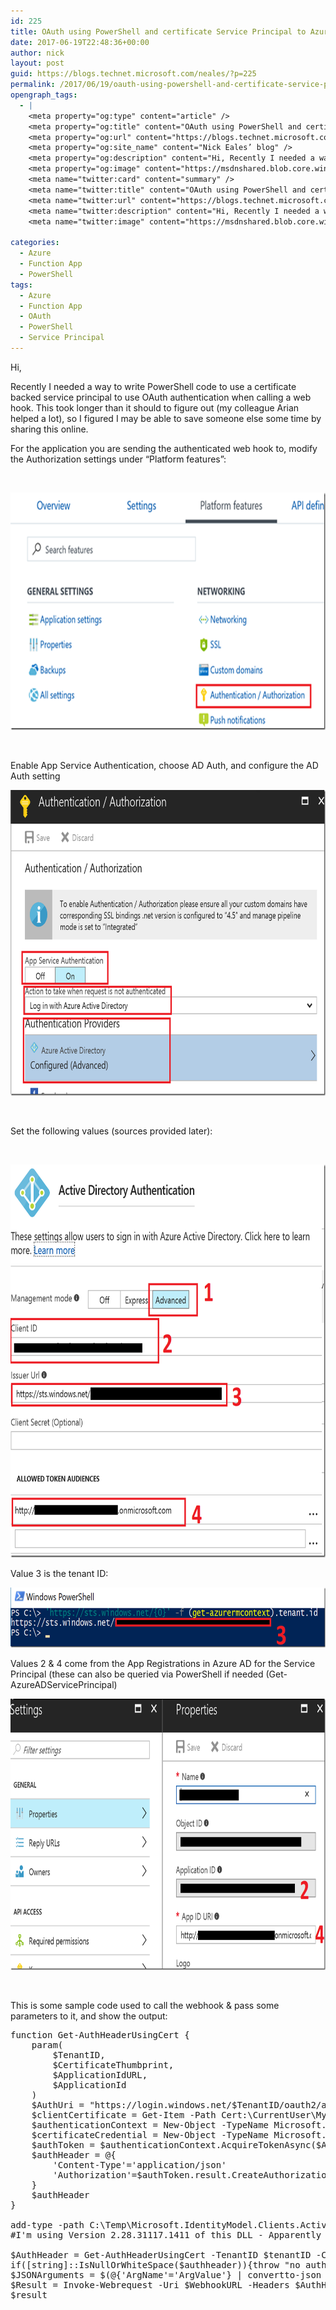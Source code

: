 ```yaml
---
id: 225
title: OAuth using PowerShell and certificate Service Principal to Azure Function App
date: 2017-06-19T22:48:36+00:00
author: nick
layout: post
guid: https://blogs.technet.microsoft.com/neales/?p=225
permalink: /2017/06/19/oauth-using-powershell-and-certificate-service-principal-to-azure-function-app/
opengraph_tags:
  - |
    <meta property="og:type" content="article" />
    <meta property="og:title" content="OAuth using PowerShell and certificate Service Principal to Azure Function App" />
    <meta property="og:url" content="https://blogs.technet.microsoft.com/neales/2017/06/19/oauth-using-powershell-and-certificate-service-principal-to-azure-function-app/" />
    <meta property="og:site_name" content="Nick Eales’ blog" />
    <meta property="og:description" content="Hi, Recently I needed a way to write PowerShell code to use a certificate backed service principal to use OAuth authentication when calling a web hook. This took longer than it should to figure out (my colleague Arian helped a lot), so I figured I may be able to save someone else some time by..." />
    <meta property="og:image" content="https://msdnshared.blob.core.windows.net/media/2017/06/image_thumb420.png" />
    <meta name="twitter:card" content="summary" />
    <meta name="twitter:title" content="OAuth using PowerShell and certificate Service Principal to Azure Function App" />
    <meta name="twitter:url" content="https://blogs.technet.microsoft.com/neales/2017/06/19/oauth-using-powershell-and-certificate-service-principal-to-azure-function-app/" />
    <meta name="twitter:description" content="Hi, Recently I needed a way to write PowerShell code to use a certificate backed service principal to use OAuth authentication when calling a web hook. This took longer than it should to figure out (my colleague Arian helped a lot), so I figured I may be able to save someone else some time by..." />
    <meta name="twitter:image" content="https://msdnshared.blob.core.windows.net/media/2017/06/image_thumb420.png" />
    
categories:
  - Azure
  - Function App
  - PowerShell
tags:
  - Azure
  - Function App
  - OAuth
  - PowerShell
  - Service Principal
---
```

Hi,

Recently I needed a way to write PowerShell code to use a certificate backed service principal to use OAuth authentication when calling a web hook. This took longer than it should to figure out (my colleague Arian helped a lot), so I figured I may be able to save someone else some time by sharing this online.

For the application you are sending the authenticated web hook to, modify the Authorization settings under “Platform features”:

&nbsp;

[<img title="image" alt="image" src="/wp-content/uploads/2017/06/image_thumb420.png" class="" width="727" border="0" height="380" />](/wp-content/uploads/2017/06/image443.png)

&nbsp;

Enable App Service Authentication, choose AD Auth, and configure the AD Auth setting

[<img title="clip_image001" alt="clip_image001" src="/wp-content/uploads/2017/06/clip_image001_thumb9.png" class="" width="706" border="0" height="489" />](/wp-content/uploads/2017/06/clip_image00110.png)

&nbsp;

Set the following values (sources provided later):

&nbsp;

[<img title="clip_image001[6]" alt="clip_image001[6]" src="/wp-content/uploads/2017/06/clip_image0016_thumb.png" class="" width="699" border="0" height="629" />](/wp-content/uploads/2017/06/clip_image00161.png)

Value 3 is the tenant ID:

[<img title="clip_image002" alt="clip_image002" src="/wp-content/uploads/2017/06/clip_image002_thumb2.png" class="" width="662" border="0" height="96" />](/wp-content/uploads/2017/06/clip_image0022.png)

Values 2 & 4 come from the App Registrations in Azure AD for the Service Principal (these can also be queried via PowerShell if needed (Get-AzureADServicePrincipal)

[<img title="clip_image003" alt="clip_image003" src="/wp-content/uploads/2017/06/clip_image003_thumb1.png" class="" width="768" border="0" height="434" />](/wp-content/uploads/2017/06/clip_image0031.png)

&nbsp;

This is some sample code used to call the webhook & pass some parameters to it, and show the output:

<pre>function Get-AuthHeaderUsingCert {
    param(
        $TenantID,
        $CertificateThumbprint,
        $ApplicationIdURL,
        $ApplicationId
    )
    $AuthUri = "https://login.windows.net/$TenantID/oauth2/authorize"
    $clientCertificate = Get-Item -Path Cert:\CurrentUser\My\$CertificateThumbprint
    $authenticationContext = New-Object -TypeName Microsoft.IdentityModel.Clients.ActiveDirectory.AuthenticationContext -ArgumentList $AuthUri
    $certificateCredential = New-Object -TypeName Microsoft.IdentityModel.Clients.ActiveDirectory.ClientAssertionCertificate -ArgumentList ($ApplicationId, $clientCertificate)
    $authToken = $authenticationContext.AcquireTokenAsync($ApplicationIdURL, $certificateCredential)
    $authHeader = @{
        'Content-Type'='application/json'
        'Authorization'=$authToken.result.CreateAuthorizationHeader()
    }
    $authHeader
}

add-type -path C:\Temp\Microsoft.IdentityModel.Clients.ActiveDirectory.dll
#I'm using Version 2.28.31117.1411 of this DLL - Apparently newer ones don't work for this.

$AuthHeader = Get-AuthHeaderUsingCert -TenantID $tenantID -CertificateThumbprint $CertificateThumbprint -ApplicationId $ApplicationId -ApplicationIdURL $ApplicationIdURL 
if([string]::IsNullOrWhiteSpace($authheader)){throw "no auth"}
$JSONArguments = $(@{'ArgName'='ArgValue'} | convertto-json -Depth 5)
$Result = Invoke-Webrequest -Uri $WebhookURL -Headers $AuthHeader -Body $JSONArguments -Method Post
$result

</pre>
